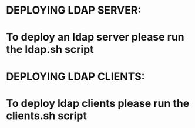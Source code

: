
# DEPLOYING LDAP SERVER:
# To deploy an ldap server please run the ldap.sh script

# DEPLOYING LDAP CLIENTS:
# To deploy ldap clients please run the clients.sh script
